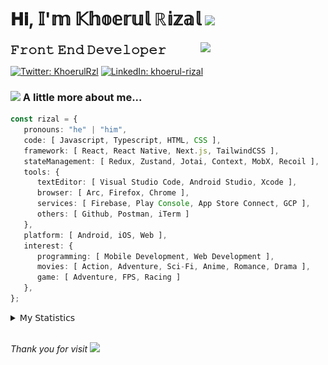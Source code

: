 <h1> 𝐇𝐢, 𝕀'𝕞 𝕂𝕙𝕠𝕖𝕣𝕦𝕝 ℝ𝕚𝕫𝕒𝕝 <img src="https://media.giphy.com/media/mGcNjsfWAjY5AEZNw6/giphy.gif" width="50"></h1>
<img align='right' src="https://media.giphy.com/media/v1.Y2lkPTc5MGI3NjExOWI2ajR2NGJubzBsZHFuaHMwajRrcDNsNXJwOG8yb3F0NjhkNXF4OSZlcD12MV9pbnRlcm5hbF9naWZfYnlfaWQmY3Q9cw/fkZukR450RQ1qnGaq9/giphy.gif" width="200">
<strong style="font-size:20px;">𝙵𝚛𝚘𝚗𝚝 𝙴𝚗𝚍 𝙳𝚎𝚟𝚎𝚕𝚘𝚙𝚎𝚛</strong>
</p></em>

[![Twitter: KhoerulRzl](https://img.shields.io/twitter/follow/KhoerulRzl?style=social)](https://twitter.com/KhoerulRzl)
[![LinkedIn: khoerul-rizal](https://img.shields.io/badge/khoerul--rizal-blue?style=flat-square&logo=Linkedin&logoColor=white&link=https://www.linkedin.com/in/khoerul-rizal/)](https://www.linkedin.com/in/khoerul-rizal/)

### <img src="https://media.giphy.com/media/VgCDAzcKvsR6OM0uWg/giphy.gif" width="50"> A little more about me...

```typescript
const rizal = {
   pronouns: "he" | "him",
   code: [ Javascript, Typescript, HTML, CSS ],
   framework: [ React, React Native, Next.js, TailwindCSS ],
   stateManagement: [ Redux, Zustand, Jotai, Context, MobX, Recoil ],
   tools: {
      textEditor: [ Visual Studio Code, Android Studio, Xcode ],
      browser: [ Arc, Firefox, Chrome ],
      services: [ Firebase, Play Console, App Store Connect, GCP ],
      others: [ Github, Postman, iTerm ]
   },
   platform: [ Android, iOS, Web ],
   interest: {
      programming: [ Mobile Development, Web Development ],
      movies: [ Action, Adventure, Sci-Fi, Anime, Romance, Drama ],
      game: [ Adventure, FPS, Racing ]
   },
};
```

<details>
  <summary>𝖬𝗒 𝖲𝗍𝖺𝗍𝗂𝗌𝗍𝗂𝖼𝗌</summary><br/>
   
<!--START_SECTION:waka-->
![Code Time](http://img.shields.io/badge/Code%20Time-879%20hrs%2059%20mins-blue)

![Profile Views](http://img.shields.io/badge/Profile%20Views-10-blue)

**🐱 My GitHub Data** 

> 📦 168.0 kB Used in GitHub's Storage 
 > 
> 🏆 1,216 Contributions in the Year 2024
 > 
> 💼 Opted to Hire
 > 
> 📜 32 Public Repositories 
 > 
> 🔑 8 Private Repositories 
 > 
**I'm an Early 🐤** 

```text
🌞 Morning                12627 commits       █████████░░░░░░░░░░░░░░░░   34.99 % 
🌆 Daytime                15919 commits       ███████████░░░░░░░░░░░░░░   44.11 % 
🌃 Evening                7392 commits        █████░░░░░░░░░░░░░░░░░░░░   20.48 % 
🌙 Night                  148 commits         ░░░░░░░░░░░░░░░░░░░░░░░░░   00.41 % 
```
📅 **I'm Most Productive on Tuesday** 

```text
Monday                   7117 commits        █████░░░░░░░░░░░░░░░░░░░░   19.72 % 
Tuesday                  8168 commits        ██████░░░░░░░░░░░░░░░░░░░   22.63 % 
Wednesday                5967 commits        ████░░░░░░░░░░░░░░░░░░░░░   16.54 % 
Thursday                 6887 commits        █████░░░░░░░░░░░░░░░░░░░░   19.08 % 
Friday                   5288 commits        ████░░░░░░░░░░░░░░░░░░░░░   14.65 % 
Saturday                 1173 commits        █░░░░░░░░░░░░░░░░░░░░░░░░   03.25 % 
Sunday                   1486 commits        █░░░░░░░░░░░░░░░░░░░░░░░░   04.12 % 
```


📊 **This Week I Spent My Time On** 

```text
🕑︎ Time Zone: Asia/Jakarta

💬 Programming Languages: 
TypeScript               24 hrs 43 mins      █████████░░░░░░░░░░░░░░░░   37.85 % 
Other                    16 hrs 29 mins      ██████░░░░░░░░░░░░░░░░░░░   25.24 % 
JavaScript               15 hrs 33 mins      ██████░░░░░░░░░░░░░░░░░░░   23.82 % 
PHP                      3 hrs 51 mins       █░░░░░░░░░░░░░░░░░░░░░░░░   05.91 % 
Figma Design             2 hrs 24 mins       █░░░░░░░░░░░░░░░░░░░░░░░░   03.69 % 

🔥 Editors: 
VS Code                  45 hrs 45 mins      ██████████████████░░░░░░░   70.07 % 
Slack                    13 hrs 43 mins      █████░░░░░░░░░░░░░░░░░░░░   21.01 % 
Figma                    2 hrs 24 mins       █░░░░░░░░░░░░░░░░░░░░░░░░   03.69 % 
Terminal                 2 hrs 7 mins        █░░░░░░░░░░░░░░░░░░░░░░░░   03.25 % 
Postman                  57 mins             ░░░░░░░░░░░░░░░░░░░░░░░░░   01.46 % 

💻 Operating System: 
Mac                      65 hrs 18 mins      █████████████████████████   100.00 % 
```

**I Mostly Code in JavaScript** 

```text
JavaScript               41 repos            ████████████████░░░░░░░░░   65.08 % 
TypeScript               13 repos            █████░░░░░░░░░░░░░░░░░░░░   20.63 % 
PHP                      2 repos             █░░░░░░░░░░░░░░░░░░░░░░░░   03.17 % 
Kotlin                   1 repo              ░░░░░░░░░░░░░░░░░░░░░░░░░   01.59 % 
Jupyter Notebook         1 repo              ░░░░░░░░░░░░░░░░░░░░░░░░░   01.59 % 
```



**Timeline**

![Lines of Code chart](https://raw.githubusercontent.com/khoerulrizal/khoerulrizal/main/assets/bar_graph.png)


 Last Updated on 23/08/2024 00:44:40 UTC
<!--END_SECTION:waka-->
</details>
<br/>

<em>Thank you for visit</em> <img src="https://media.giphy.com/media/v1.Y2lkPTc5MGI3NjExcHdvNm1qZWtjaGw0ZjdwM3Z3NnY2dHlueTVuODBta2FiY20wM2YybSZlcD12MV9pbnRlcm5hbF9naWZfYnlfaWQmY3Q9cw/tV25tpdKqdFa9x81k2/giphy.gif" width="40">
